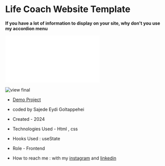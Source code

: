 # Life Coach Website Template

**If you have a lot of information to display on your site, why don't you use my accordion menu**

![viewfinal](file:///C:/Users/IT%20CITY/Desktop/saji%20vsc/git/project/index.html)

![view final](https://user-images.githubusercontent.com/109727844/204102930-fac80657-4d16-4816-b476-a88e984abefe.jpg)

- [Demo Project](https://sajedeheydi.github.io/Template-Life-Coach-Website-/)

- coded by Sajede Eydi Goltappehei

- Created - 2024

- Technologies Used - Html , css 

- Hooks Used : useState 

- Role - Frontend

- How to reach me : with my [instagram](https://www.instagram.com/saji.ad.web?igsh=MW5lOHBscWJyYnpoZQ==) and [linkedin](http://www.linkedin.com/in/sajede-eydi-goltappehei-418ba8222)

